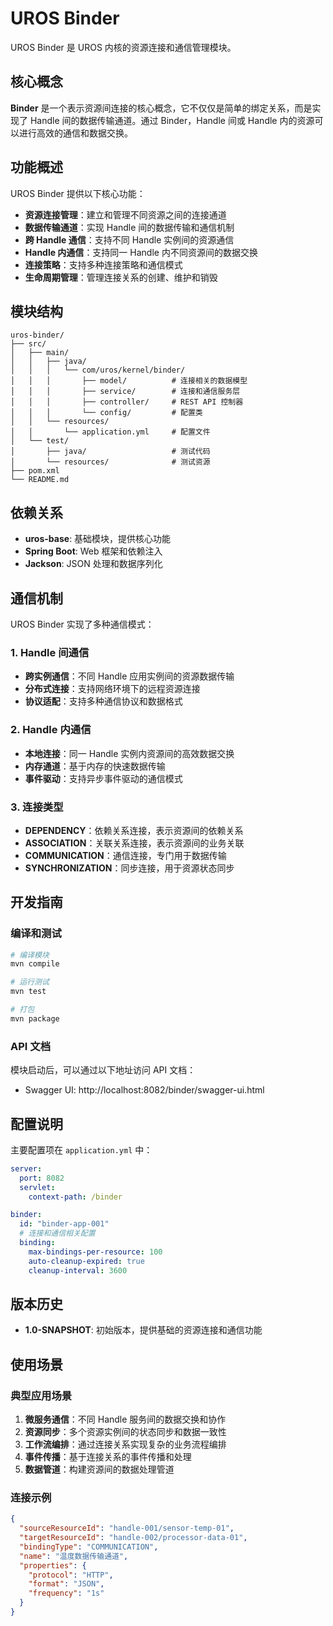 # UROS Binder

UROS Binder 是 UROS 内核的资源连接和通信管理模块。

## 核心概念

**Binder** 是一个表示资源间连接的核心概念，它不仅仅是简单的绑定关系，而是实现了 Handle 间的数据传输通道。通过 Binder，Handle 间或 Handle 内的资源可以进行高效的通信和数据交换。

## 功能概述

UROS Binder 提供以下核心功能：

- **资源连接管理**：建立和管理不同资源之间的连接通道
- **数据传输通道**：实现 Handle 间的数据传输和通信机制
- **跨 Handle 通信**：支持不同 Handle 实例间的资源通信
- **Handle 内通信**：支持同一 Handle 内不同资源间的数据交换
- **连接策略**：支持多种连接策略和通信模式
- **生命周期管理**：管理连接关系的创建、维护和销毁

## 模块结构

```
uros-binder/
├── src/
│   ├── main/
│   │   ├── java/
│   │   │   └── com/uros/kernel/binder/
│   │   │       ├── model/          # 连接相关的数据模型
│   │   │       ├── service/        # 连接和通信服务层
│   │   │       ├── controller/     # REST API 控制器
│   │   │       └── config/         # 配置类
│   │   └── resources/
│   │       └── application.yml     # 配置文件
│   └── test/
│       ├── java/                   # 测试代码
│       └── resources/              # 测试资源
├── pom.xml
└── README.md
```

## 依赖关系

- **uros-base**: 基础模块，提供核心功能
- **Spring Boot**: Web 框架和依赖注入
- **Jackson**: JSON 处理和数据序列化

## 通信机制

UROS Binder 实现了多种通信模式：

### 1. Handle 间通信
- **跨实例通信**：不同 Handle 应用实例间的资源数据传输
- **分布式连接**：支持网络环境下的远程资源连接
- **协议适配**：支持多种通信协议和数据格式

### 2. Handle 内通信
- **本地连接**：同一 Handle 实例内资源间的高效数据交换
- **内存通道**：基于内存的快速数据传输
- **事件驱动**：支持异步事件驱动的通信模式

### 3. 连接类型
- **DEPENDENCY**：依赖关系连接，表示资源间的依赖关系
- **ASSOCIATION**：关联关系连接，表示资源间的业务关联
- **COMMUNICATION**：通信连接，专门用于数据传输
- **SYNCHRONIZATION**：同步连接，用于资源状态同步

## 开发指南

### 编译和测试

```bash
# 编译模块
mvn compile

# 运行测试
mvn test

# 打包
mvn package
```

### API 文档

模块启动后，可以通过以下地址访问 API 文档：
- Swagger UI: http://localhost:8082/binder/swagger-ui.html

## 配置说明

主要配置项在 `application.yml` 中：

```yaml
server:
  port: 8082
  servlet:
    context-path: /binder

binder:
  id: "binder-app-001"
  # 连接和通信相关配置
  binding:
    max-bindings-per-resource: 100
    auto-cleanup-expired: true
    cleanup-interval: 3600
```

## 版本历史

- **1.0-SNAPSHOT**: 初始版本，提供基础的资源连接和通信功能

## 使用场景

### 典型应用场景

1. **微服务通信**：不同 Handle 服务间的数据交换和协作
2. **资源同步**：多个资源实例间的状态同步和数据一致性
3. **工作流编排**：通过连接关系实现复杂的业务流程编排
4. **事件传播**：基于连接关系的事件传播和处理
5. **数据管道**：构建资源间的数据处理管道

### 连接示例

```json
{
  "sourceResourceId": "handle-001/sensor-temp-01",
  "targetResourceId": "handle-002/processor-data-01",
  "bindingType": "COMMUNICATION",
  "name": "温度数据传输通道",
  "properties": {
    "protocol": "HTTP",
    "format": "JSON",
    "frequency": "1s"
  }
}
```